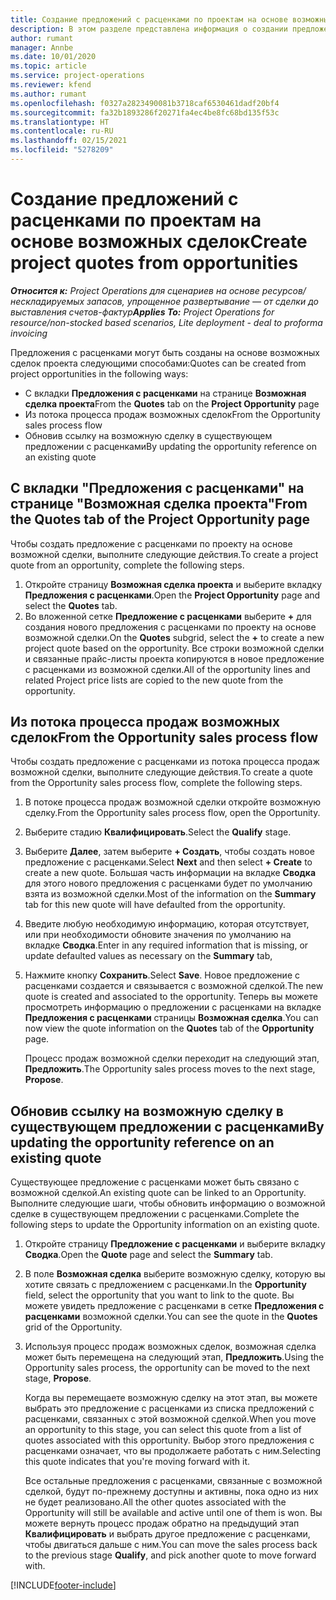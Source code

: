 ```yaml
---
title: Создание предложений с расценками по проектам на основе возможных сделок
description: В этом разделе представлена информация о создании предложения с расценками по проекту из возможной сделки.
author: rumant
manager: Annbe
ms.date: 10/01/2020
ms.topic: article
ms.service: project-operations
ms.reviewer: kfend
ms.author: rumant
ms.openlocfilehash: f0327a2823490081b3718caf6530461dadf20bf4
ms.sourcegitcommit: fa32b1893286f20271fa4ec4be8fc68bd135f53c
ms.translationtype: HT
ms.contentlocale: ru-RU
ms.lasthandoff: 02/15/2021
ms.locfileid: "5278209"
---
```

# <a name="create-project-quotes-from-opportunities"></a><span data-ttu-id="10120-103">Создание предложений с расценками по проектам на основе возможных сделок</span><span class="sxs-lookup"><span data-stu-id="10120-103">Create project quotes from opportunities</span></span>

<span data-ttu-id="10120-104">_**Относится к:** Project Operations для сценариев на основе ресурсов/нескладируемых запасов, упрощенное развертывание — от сделки до выставления счетов-фактур_</span><span class="sxs-lookup"><span data-stu-id="10120-104">_**Applies To:** Project Operations for resource/non-stocked based scenarios, Lite deployment - deal to proforma invoicing_</span></span>

<span data-ttu-id="10120-105">Предложения с расценками могут быть созданы на основе возможных сделок проекта следующими способами:</span><span class="sxs-lookup"><span data-stu-id="10120-105">Quotes can be created from project opportunities in the following ways:</span></span>

- <span data-ttu-id="10120-106">С вкладки **Предложения с расценками** на странице **Возможная сделка проекта**</span><span class="sxs-lookup"><span data-stu-id="10120-106">From the **Quotes** tab on the **Project Opportunity** page</span></span>
- <span data-ttu-id="10120-107">Из потока процесса продаж возможных сделок</span><span class="sxs-lookup"><span data-stu-id="10120-107">From the Opportunity sales process flow</span></span>
- <span data-ttu-id="10120-108">Обновив ссылку на возможную сделку в существующем предложении с расценками</span><span class="sxs-lookup"><span data-stu-id="10120-108">By updating the opportunity reference on an existing quote</span></span>

## <a name="from-the-quotes-tab-of-the-project-opportunity-page"></a><span data-ttu-id="10120-109">С вкладки "Предложения с расценками" на странице "Возможная сделка проекта"</span><span class="sxs-lookup"><span data-stu-id="10120-109">From the Quotes tab of the Project Opportunity page</span></span>

<span data-ttu-id="10120-110">Чтобы создать предложение с расценками по проекту на основе возможной сделки, выполните следующие действия.</span><span class="sxs-lookup"><span data-stu-id="10120-110">To create a project quote from an opportunity, complete the following steps.</span></span>

1. <span data-ttu-id="10120-111">Откройте страницу **Возможная сделка проекта** и выберите вкладку **Предложения с расценками**.</span><span class="sxs-lookup"><span data-stu-id="10120-111">Open the **Project Opportunity** page and select the **Quotes** tab.</span></span> 
2. <span data-ttu-id="10120-112">Во вложенной сетке **Предложение с расценками** выберите **+** для создания нового предложения с расценками по проекту на основе возможной сделки.</span><span class="sxs-lookup"><span data-stu-id="10120-112">On the **Quotes** subgrid, select the **+** to create a new project quote based on the opportunity.</span></span> <span data-ttu-id="10120-113">Все строки возможной сделки и связанные прайс-листы проекта копируются в новое предложение с расценками из возможной сделки.</span><span class="sxs-lookup"><span data-stu-id="10120-113">All of the opportunity lines and related Project price lists are copied to the new quote from the opportunity.</span></span>

## <a name="from-the-opportunity-sales-process-flow"></a><span data-ttu-id="10120-114">Из потока процесса продаж возможных сделок</span><span class="sxs-lookup"><span data-stu-id="10120-114">From the Opportunity sales process flow</span></span>

<span data-ttu-id="10120-115">Чтобы создать предложение с расценками из потока процесса продаж возможной сделки, выполните следующие действия.</span><span class="sxs-lookup"><span data-stu-id="10120-115">To create a quote from the Opportunity sales process flow, complete the following steps.</span></span>

1. <span data-ttu-id="10120-116">В потоке процесса продаж возможной сделки откройте возможную сделку.</span><span class="sxs-lookup"><span data-stu-id="10120-116">From the Opportunity sales process flow, open the Opportunity.</span></span>
2. <span data-ttu-id="10120-117">Выберите стадию **Квалифицировать**.</span><span class="sxs-lookup"><span data-stu-id="10120-117">Select the **Qualify** stage.</span></span> 
3. <span data-ttu-id="10120-118">Выберите **Далее**, затем выберите **+ Создать**, чтобы создать новое предложение с расценками.</span><span class="sxs-lookup"><span data-stu-id="10120-118">Select **Next** and then select **+ Create** to create a new quote.</span></span> <span data-ttu-id="10120-119">Большая часть информации на вкладке **Сводка** для этого нового предложения с расценками будет по умолчанию взята из возможной сделки.</span><span class="sxs-lookup"><span data-stu-id="10120-119">Most of the information on the **Summary** tab for this new quote will have defaulted from the opportunity.</span></span> 
4. <span data-ttu-id="10120-120">Введите любую необходимую информацию, которая отсутствует, или при необходимости обновите значения по умолчанию на вкладке **Сводка**.</span><span class="sxs-lookup"><span data-stu-id="10120-120">Enter in any required information that is missing, or update defaulted values as necessary on the **Summary** tab,</span></span>
5. <span data-ttu-id="10120-121">Нажмите кнопку **Сохранить**.</span><span class="sxs-lookup"><span data-stu-id="10120-121">Select **Save**.</span></span> <span data-ttu-id="10120-122">Новое предложение с расценками создается и связывается с возможной сделкой.</span><span class="sxs-lookup"><span data-stu-id="10120-122">The new quote is created and associated to the opportunity.</span></span> <span data-ttu-id="10120-123">Теперь вы можете просмотреть информацию о предложении с расценками на вкладке **Предложения с расценками** страницы **Возможная сделка**.</span><span class="sxs-lookup"><span data-stu-id="10120-123">You can now view the quote information on the **Quotes** tab of the **Opportunity** page.</span></span> 

   <span data-ttu-id="10120-124">Процесс продаж возможной сделки переходит на следующий этап, **Предложить**.</span><span class="sxs-lookup"><span data-stu-id="10120-124">The Opportunity sales process moves to the next stage, **Propose**.</span></span>


## <a name="by-updating-the-opportunity-reference-on-an-existing-quote"></a><span data-ttu-id="10120-125">Обновив ссылку на возможную сделку в существующем предложении с расценками</span><span class="sxs-lookup"><span data-stu-id="10120-125">By updating the opportunity reference on an existing quote</span></span>

<span data-ttu-id="10120-126">Существующее предложение с расценками может быть связано с возможной сделкой.</span><span class="sxs-lookup"><span data-stu-id="10120-126">An existing quote can be linked to an Opportunity.</span></span> <span data-ttu-id="10120-127">Выполните следующие шаги, чтобы обновить информацию о возможной сделке в существующем предложении с расценками.</span><span class="sxs-lookup"><span data-stu-id="10120-127">Complete the following steps to update the Opportunity information on an existing quote.</span></span>

1. <span data-ttu-id="10120-128">Откройте страницу **Предложение с расценками** и выберите вкладку **Сводка**.</span><span class="sxs-lookup"><span data-stu-id="10120-128">Open the **Quote** page and select the **Summary** tab.</span></span>
2. <span data-ttu-id="10120-129">В поле **Возможная сделка** выберите возможную сделку, которую вы хотите связать с предложением с расценками.</span><span class="sxs-lookup"><span data-stu-id="10120-129">In the **Opportunity** field, select the opportunity that you want to link to the quote.</span></span> <span data-ttu-id="10120-130">Вы можете увидеть предложение с расценками в сетке **Предложения с расценками** возможной сделки.</span><span class="sxs-lookup"><span data-stu-id="10120-130">You can see the quote in the **Quotes** grid of the Opportunity.</span></span> 
3. <span data-ttu-id="10120-131">Используя процесс продаж возможных сделок, возможная сделка может быть перемещена на следующий этап, **Предложить**.</span><span class="sxs-lookup"><span data-stu-id="10120-131">Using the Opportunity sales process, the opportunity can be moved to the next stage, **Propose**.</span></span> 

   <span data-ttu-id="10120-132">Когда вы перемещаете возможную сделку на этот этап, вы можете выбрать это предложение с расценками из списка предложений с расценками, связанных с этой возможной сделкой.</span><span class="sxs-lookup"><span data-stu-id="10120-132">When you move an opportunity to this stage, you can select this quote from a list of quotes associated with this opportunity.</span></span> <span data-ttu-id="10120-133">Выбор этого предложения с расценками означает, что вы продолжаете работать с ним.</span><span class="sxs-lookup"><span data-stu-id="10120-133">Selecting this quote indicates that you're moving forward with it.</span></span>

   <span data-ttu-id="10120-134">Все остальные предложения с расценками, связанные с возможной сделкой, будут по-прежнему доступны и активны, пока одно из них не будет реализовано.</span><span class="sxs-lookup"><span data-stu-id="10120-134">All the other quotes associated with the Opportunity will still be available and active until one of them is won.</span></span> <span data-ttu-id="10120-135">Вы можете вернуть процесс продаж обратно на предыдущий этап **Квалифицировать** и выбрать другое предложение с расценками, чтобы двигаться дальше с ним.</span><span class="sxs-lookup"><span data-stu-id="10120-135">You can move the sales process back to the previous stage **Qualify**, and pick another quote to move forward with.</span></span>


[!INCLUDE[footer-include](../includes/footer-banner.md)]